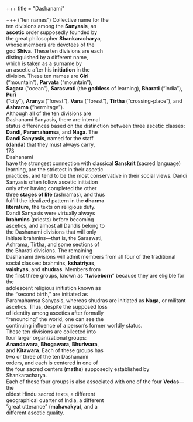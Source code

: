 +++
title = "Dashanami"

+++
(“ten names”) Collective name for the  
ten divisions among the **Sanyasis**, an  
**ascetic** order supposedly founded by  
the great philosopher **Shankaracharya**,  
whose members are devotees of the  
god **Shiva**. These ten divisions are each  
distinguished by a different name,  
which is taken as a surname by  
an ascetic after his **initiation** in the  
division. These ten names are **Giri**  
(“mountain”), **Parvata** (“mountain”),  
**Sagara** (“ocean”), **Saraswati** (the **goddess** of learning), **Bharati** (“India”), **Puri**  
(“city”), **Aranya** (“forest”), **Vana** (“forest”), **Tirtha** (“crossing-place”), and  
**Ashrama** (“hermitage”).  
Although all of the ten divisions are  
Dashanami Sanyasis, there are internal  
status differences based on the distinction between three ascetic classes:  
**Dandi**, **Paramahamsa**, and **Naga**. The  
**Dandi Sanyasis**, named for the staff  
(**danda**) that they must always carry,  
173  
Dashanami  
have the strongest connection with classical **Sanskrit** (sacred language) learning, are the strictest in their ascetic  
practices, and tend to be the most conservative in their social views. Dandi  
Sanyasis often follow ascetic initiation  
only after having completed the other  
three **stages of life** (ashramas), and thus  
fulfill the idealized pattern in the **dharma**  
**literature**, the texts on religious duty.  
Dandi Sanyasis were virtually always  
**brahmins** (priests) before becoming  
ascetics, and almost all Dandis belong to  
the Dashanami divisions that will only  
initiate brahmins—that is, the Saraswati,  
Ashrama, Tirtha, and some sections of  
the Bharati divisions. The remaining  
Dashanami divisions will admit members from all four of the traditional  
social classes: brahmins, **kshatriyas**,  
**vaishyas**, and **shudras**. Members from  
the first three groups, known as “**twiceborn**” because they are eligible for the  
adolescent religious initiation known as  
the “second birth,” are initiated as  
Paramahamsa Sanyasis, whereas shudras are initiated as **Naga**, or militant  
ascetics. Thus, despite the supposed loss  
of identity among ascetics after formally  
“renouncing” the world, one can see the  
continuing influence of a person’s former worldly status.  
These ten divisions are collected into  
four larger organizational groups:  
**Anandawara**, **Bhogawara**, **Bhuriwara**,  
and **Kitawara**. Each of these groups has  
two or three of the ten Dashanami  
orders, and each is centered in one of  
the four sacred centers (**maths**) supposedly established by Shankaracharya.  
Each of these four groups is also associated with one of the four **Vedas**—the  
oldest Hindu sacred texts, a different  
geographical quarter of India, a different  
“great utterance” (**mahavakya**), and a  
different ascetic quality.